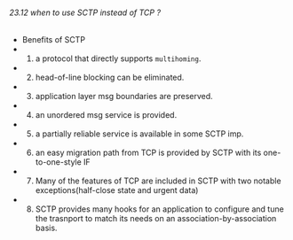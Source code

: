###### 23.12 when to use SCTP instead of TCP ?

* Benefits of SCTP
* 1. a protocol that directly supports `multihoming`.
* 2. head-of-line blocking can be eliminated.
* 3. application layer msg boundaries are preserved.
* 4. an unordered msg service is provided.
* 5. a partially reliable service is available in some SCTP imp.
* 6. an easy migration path from TCP is provided by SCTP with its one-to-one-style IF
* 7. Many of the features of TCP are included in SCTP with two notable exceptions(half-close state and urgent data)
* 8. SCTP provides many hooks for an application to configure and tune the trasnport to match its needs on an association-by-association basis.
